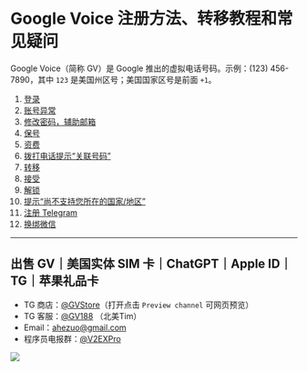 # Google Voice 注册方法、转移教程和常见疑问

Google Voice（简称 GV）是 Google 推出的虚拟电话号码。示例：‪(123) 456-7890‬，其中 `123` 是美国州区号；美国国家区号是前面 `+1`。

1. [登录](https://github.com/ssnhd/googlevoicelogin)
2. [账号异常](https://github.com/ssnhd/googlevoiceyichang)
3. [修改密码，辅助邮箱](https://github.com/ssnhd/googlevoicepassword)
4. [保号](https://github.com/ssnhd/googlevoicebaohao)
5. [资费](https://github.com/ssnhd/googlevoicezifei)
6. [拨打电话提示“关联号码”](https://github.com/ssnhd/googlevoiceguanlian)
7. [转移](https://github.com/ssnhd/googlevoicezhuanyi)
8. [接受](https://github.com/ssnhd/googlevoicejieshou)
9. [解锁](https://github.com/ssnhd/googlevoicejiesuo)
10. [提示“尚不支持您所在的国家/地区”](https://github.com/ssnhd/googlevoicebuzhichi)
11. [注册 Telegram](https://github.com/ssnhd/telegram)
12. [换绑微信](https://github.com/ssnhd/googlevoicewechat)

---

## 出售 GV｜美国实体 SIM 卡｜ChatGPT｜Apple ID｜TG｜苹果礼品卡

- TG 商店：[@GVStore](https://t.me/gvstore)（打开点击 `Preview channel` 可网页预览）
- TG 客服：[@GV188](https://t.me/GV188) （北美Tim）
- Email：<ahezuo@gmail.com> 
- 程序员电报群：[@V2EXPro](https://t.me/V2EXPro)

![](https://i.imgur.com/9ysVXCr.png)
